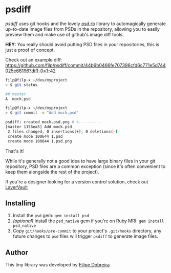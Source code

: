 # psdiff

*psdiff* uses git hooks and the lovely [psd.rb](https://github.com/layervault/psd.rb)
library to automagically generate up-to-date image files from PSDs in the repository,
allowing you to easily preview them and make use of github's image diff tools.

**HEY:** You really should avoid putting PSD files in your repositories, this is just
a proof of concept.

Check out an example diff: https://github.com/filp/psdiff/commit/44b6b0466fe707396cfd6c771e5d744025e66196?diff-0=1-42

```bash
filp@filp-x ~/dev/myproject
> $ git status

## master
A  mock.psd

filp@filp-x ~/dev/myproject
> $ git commit -m "Add mock.psd"

psdiff: created mock.psd.png # <----------
[master 1156ea5] Add mock.psd
 2 files changed, 0 insertions(+), 0 deletions(-)
 create mode 100644 1.psd
 create mode 100644 1.psd.png
```

That's it!

While it's generally not a good idea to have large binary files in your git repository, PSD files are a common exception (since it's often convenient to keep them alongside the rest of the project).

If you're a designer looking for a version control solution, check out
[LayerVault](https://layervault.com)

## Installing

1. Install the `psd` gem: `gem install psd`
2. *(optional)* Install the `psd_native` gem if you're on Ruby MRI: `gem install psd_native`
3. Copy `git/hooks/pre-commit` to your project's `.git/hooks` directory, any
future changes to `psd` files will trigger `psdiff` to generate image files.

## Author

This tiny library was developed by [Filipe Dobreira](https://github.com/filp)
